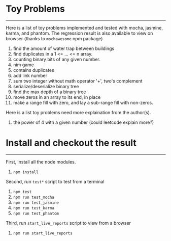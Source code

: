 # Toy Problems
---

Here is a list of toy problems implemented and tested with mocha,
jasmine, karma, and phantom. The regression result is also available
to view on browser (thanks to `mochawesome` npm package)

1. find the amount of water trap between buildings
1. find duplicates in a 1 <= ... <= n array.
1. counting binary bits of any given number.
1. nim game 
1. contains duplicates 
1. add link number
1. sum two integer without math operator '+', two's complement
1. serialize/deserialize binary tree
1. find the max depth of a binary tree
1. move zeros in an array to its end, in place
1. make a range fill with zero, and lay a sub-range fill with non-zeros.

Here is a list toy problems need more explaination from the author(s).

1. the power of 4 with a given number (could leetcode explain more?)

# Install and checkout the result
---

First, install all the node modules.

1. `npm install`

Second, run `test*` script to test from a terminal

1. `npm test`
1. `npm run test_mocha`
1. `npm run test_jasmine`
1. `npm run test_karma`
1. `npm run test_phantom`

Third, run `start_live_reports` script to view from a browser

1. `npm run start_live_reports`


